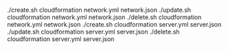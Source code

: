 ./create.sh  cloudformation network.yml network.json 
./update.sh  cloudformation network.yml network.json 
./delete.sh  cloudformation network.yml network.json 
./create.sh  cloudformation server.yml server.json 
./update.sh  cloudformation server.yml server.json 
./delete.sh  cloudformation server.yml server.json 